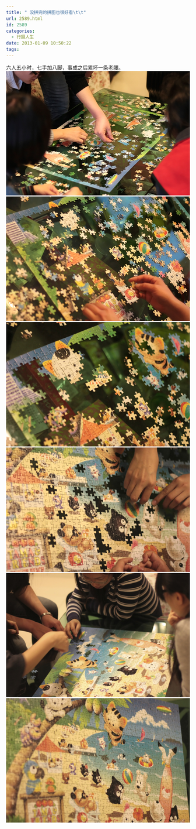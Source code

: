 ```yaml
---
title: " 没拼完的拼图也很好看\t\t"
url: 2589.html
id: 2589
categories:
  - 行摄人生
date: 2013-01-09 10:50:22
tags:
---
```


六人五小时，七手加八脚，事成之后累坏一条老腰。 ![puzzle_1](../../images//2013/01/puzzle_1.jpg) ![puzzle_2](../../images//2013/01/puzzle_2.jpg) ![puzzle_3](../../images//2013/01/puzzle_3.jpg) ![puzzle_4](../../images//2013/01/puzzle_4.jpg) ![puzzle_5](../../images//2013/01/puzzle_5.jpg) ![puzzle_6](../../images//2013/01/puzzle_6.jpg)
